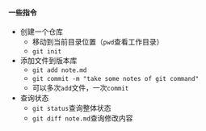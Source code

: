 #### 一些指令
- 创建一个仓库
  - 移动到当前目录位置（```pwd```查看工作目录）
  - `git init`
- 添加文件到版本库
  - `git add note.md`
  - `git commit -m "take some notes of git command"`
  - 可以多次`add`文件，一次`commit`
- 查询状态
  - `git status`查询整体状态
  - `git diff note.md`查询修改内容